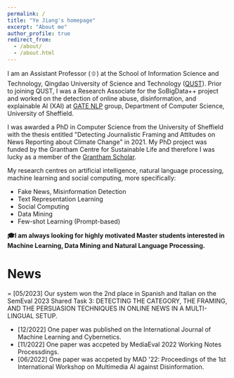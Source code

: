 ```yaml
---
permalink: /
title: "Ye Jiang's homepage"
excerpt: "About me"
author_profile: true
redirect_from: 
  - /about/
  - /about.html
---
```


I am an Assistant Professor (:bell_pepper:) at the School of Information Science and Technology, Qingdao University of Science and Technology ([QUST](https://www.qust.edu.cn/)).  Prior to joining QUST, I was a Research Associate for the SoBigData++ project and worked on the detection of online abuse, disinformation, and explainable AI (XAI) at [GATE NLP](https://gate.ac.uk/) group, Department of Computer Science, University of Sheffield.  

I was awarded a PhD in Computer Science from the University of Sheffield with the thesis entitled "Detecting Journalistic Framing and Attitudes on News Reporting about Climate Change" in 2021. My PhD project was funded by the Grantham Centre for Sustainable Life and therefore I was lucky as a member of the [Grantham Scholar](https://grantham.sheffield.ac.uk/scholars/ye-jiang-2/).  

My research centres on artificial intelligence, natural language processing, machine learning and social computing, more specifically:

* Fake News, Misinformation Detection
* Text Representation Learning
* Social Computing
* Data Mining
* Few-shot Learning (Prompt-based)

**🎓I am always looking for highly motivated Master students interested in Machine Learning, Data Mining and Natural Language Processing.**

News
======
= [05/2023] Our system won the 2nd place in Spanish and Italian on the SemEval 2023 Shared Task 3: DETECTING THE CATEGORY, THE FRAMING, AND THE PERSUASION TECHNIQUES IN ONLINE NEWS IN A MULTI-LINGUAL SETUP.
- [12/2022] One paper was published on the International Journal of Machine Learning and Cybernetics.
- [11/2022] One paper was accpeted by MediaEval 2022 Working Notes Processdings.
- [06/2022] One paper was accpeted by MAD '22: Proceedings of the 1st International Workshop on Multimedia AI against Disinformation.


